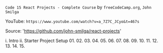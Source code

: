 `Code 15 React Projects - Complete Course` by `freeCodeCamp.org`, `John Smilga`

YouTube: `https://www.youtube.com/watch?v=a_7Z7C_JCyo&t=467s`

Source: 'https://github.com/john-smilga/react-projects'

i. Intro
ii. Starter Project Setup
01.
02.
03.
04.
05.
06.
07.
08.
09.
10.
11.
12.
13.
14.
15.
